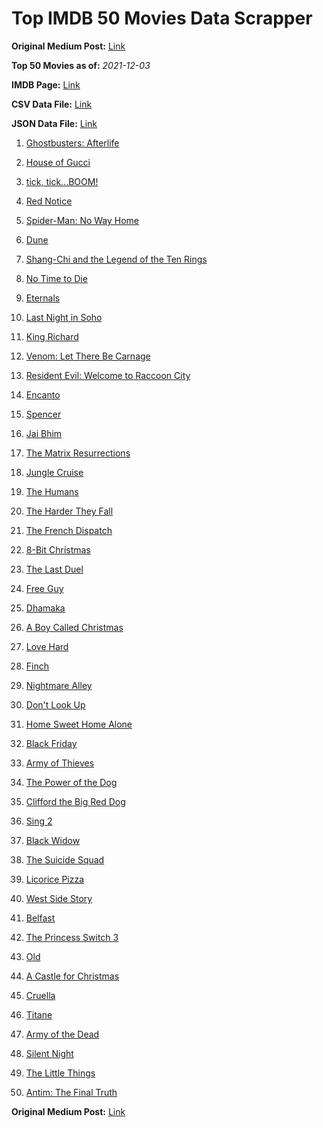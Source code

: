 # Top IMDB 50 Movies Data Scrapper

**Original Medium Post:** [Link](https://medium.com/@nishantsahoo/which-movie-should-i-watch-5c83a3c0f5b1) 

**Top 50 Movies as of:** _2021-12-03_

**IMDB Page:** [Link](http://www.imdb.com/search/title?release_date=2021,2021&title_type=feature)

**CSV Data File:** [Link](/Data/data.csv)

**JSON Data File:** [Link](/Data/data.json)

1. [Ghostbusters: Afterlife](https://www.imdb.com/title/tt4513678/?ref_=adv_li_tt)

2. [House of Gucci](https://www.imdb.com/title/tt11214590/?ref_=adv_li_tt)

3. [tick, tick...BOOM!](https://www.imdb.com/title/tt8721424/?ref_=adv_li_tt)

4. [Red Notice](https://www.imdb.com/title/tt7991608/?ref_=adv_li_tt)

5. [Spider-Man: No Way Home](https://www.imdb.com/title/tt10872600/?ref_=adv_li_tt)

6. [Dune](https://www.imdb.com/title/tt1160419/?ref_=adv_li_tt)

7. [Shang-Chi and the Legend of the Ten Rings](https://www.imdb.com/title/tt9376612/?ref_=adv_li_tt)

8. [No Time to Die](https://www.imdb.com/title/tt2382320/?ref_=adv_li_tt)

9. [Eternals](https://www.imdb.com/title/tt9032400/?ref_=adv_li_tt)

10. [Last Night in Soho](https://www.imdb.com/title/tt9639470/?ref_=adv_li_tt)

11. [King Richard](https://www.imdb.com/title/tt9620288/?ref_=adv_li_tt)

12. [Venom: Let There Be Carnage](https://www.imdb.com/title/tt7097896/?ref_=adv_li_tt)

13. [Resident Evil: Welcome to Raccoon City](https://www.imdb.com/title/tt6920084/?ref_=adv_li_tt)

14. [Encanto](https://www.imdb.com/title/tt2953050/?ref_=adv_li_tt)

15. [Spencer](https://www.imdb.com/title/tt12536294/?ref_=adv_li_tt)

16. [Jai Bhim](https://www.imdb.com/title/tt15097216/?ref_=adv_li_tt)

17. [The Matrix Resurrections](https://www.imdb.com/title/tt10838180/?ref_=adv_li_tt)

18. [Jungle Cruise](https://www.imdb.com/title/tt0870154/?ref_=adv_li_tt)

19. [The Humans](https://www.imdb.com/title/tt10023286/?ref_=adv_li_tt)

20. [The Harder They Fall](https://www.imdb.com/title/tt10696784/?ref_=adv_li_tt)

21. [The French Dispatch](https://www.imdb.com/title/tt8847712/?ref_=adv_li_tt)

22. [8-Bit Christmas](https://www.imdb.com/title/tt11540284/?ref_=adv_li_tt)

23. [The Last Duel](https://www.imdb.com/title/tt4244994/?ref_=adv_li_tt)

24. [Free Guy](https://www.imdb.com/title/tt6264654/?ref_=adv_li_tt)

25. [Dhamaka](https://www.imdb.com/title/tt13510660/?ref_=adv_li_tt)

26. [A Boy Called Christmas](https://www.imdb.com/title/tt10187208/?ref_=adv_li_tt)

27. [Love Hard](https://www.imdb.com/title/tt10752004/?ref_=adv_li_tt)

28. [Finch](https://www.imdb.com/title/tt3420504/?ref_=adv_li_tt)

29. [Nightmare Alley](https://www.imdb.com/title/tt7740496/?ref_=adv_li_tt)

30. [Don't Look Up](https://www.imdb.com/title/tt11286314/?ref_=adv_li_tt)

31. [Home Sweet Home Alone](https://www.imdb.com/title/tt11012066/?ref_=adv_li_tt)

32. [Black Friday](https://www.imdb.com/title/tt11649338/?ref_=adv_li_tt)

33. [Army of Thieves](https://www.imdb.com/title/tt13024674/?ref_=adv_li_tt)

34. [The Power of the Dog](https://www.imdb.com/title/tt10293406/?ref_=adv_li_tt)

35. [Clifford the Big Red Dog](https://www.imdb.com/title/tt2397461/?ref_=adv_li_tt)

36. [Sing 2](https://www.imdb.com/title/tt6467266/?ref_=adv_li_tt)

37. [Black Widow](https://www.imdb.com/title/tt3480822/?ref_=adv_li_tt)

38. [The Suicide Squad](https://www.imdb.com/title/tt6334354/?ref_=adv_li_tt)

39. [Licorice Pizza](https://www.imdb.com/title/tt11271038/?ref_=adv_li_tt)

40. [West Side Story](https://www.imdb.com/title/tt3581652/?ref_=adv_li_tt)

41. [Belfast](https://www.imdb.com/title/tt12789558/?ref_=adv_li_tt)

42. [The Princess Switch 3](https://www.imdb.com/title/tt14731142/?ref_=adv_li_tt)

43. [Old](https://www.imdb.com/title/tt10954652/?ref_=adv_li_tt)

44. [A Castle for Christmas](https://www.imdb.com/title/tt13070602/?ref_=adv_li_tt)

45. [Cruella](https://www.imdb.com/title/tt3228774/?ref_=adv_li_tt)

46. [Titane](https://www.imdb.com/title/tt10944760/?ref_=adv_li_tt)

47. [Army of the Dead](https://www.imdb.com/title/tt0993840/?ref_=adv_li_tt)

48. [Silent Night](https://www.imdb.com/title/tt11628854/?ref_=adv_li_tt)

49. [The Little Things](https://www.imdb.com/title/tt10016180/?ref_=adv_li_tt)

50. [Antim: The Final Truth](https://www.imdb.com/title/tt13491110/?ref_=adv_li_tt)

**Original Medium Post:** [Link](https://medium.com/@nishantsahoo/which-movie-should-i-watch-5c83a3c0f5b1) 
